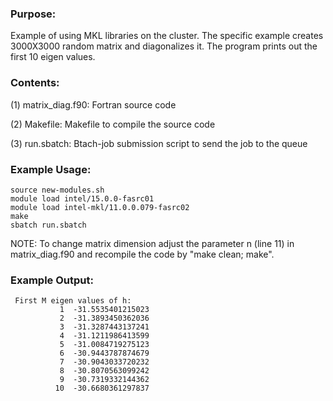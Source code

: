 ### Purpose:

Example of using MKL libraries on the cluster. The specific example creates 3000X3000 random matrix and diagonalizes it.
The program prints out the first 10 eigen values.

### Contents:

(1) matrix_diag.f90: Fortran source code

(2) Makefile: Makefile to compile the source code

(3) run.sbatch: Btach-job submission script to send the job to the queue

### Example Usage:

	source new-modules.sh
	module load intel/15.0.0-fasrc01
	module load intel-mkl/11.0.0.079-fasrc02
	make
	sbatch run.sbatch
    
NOTE: To change matrix dimension adjust the parameter n (line 11) in matrix_diag.f90 and recompile the code
by "make clean; make".

### Example Output:

```
 First M eigen values of h:
           1  -31.5535401215023     
           2  -31.3893450362036     
           3  -31.3287443137241     
           4  -31.1211986413599     
           5  -31.0084719275123     
           6  -30.9443787874679     
           7  -30.9043033720232     
           8  -30.8070563099242     
           9  -30.7319332144362     
          10  -30.6680361297837
```
